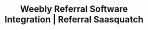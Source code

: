 ---
title: Weebly Referral Software Integration | Referral Saasquatch
integrationName: Weebly
logo: weebly-integration.png
slug: weebly
highlights: Looking for Weebly referral software integration? Referral SaaSquatch enables you to install your referral program on your Weebly website without editing code.
integrationDescription: |
    Referral SaaSquatch's Weebly integration leverages your existing Weebly website to install your referral program without editing any code.
keyFeatures:
 - Drag-and-Drop code snippet install
 - Leverage your existing Weebly website
 - No editing of website code required
 - Completely configure your referral program through the SaaSquatch Portal.
moreInfo:
 - "[Weebly Quickstart Guide](/guides/weebly)"
 - "[Drag-and-Drop Integration Configuration](/guides/integration-quickstart)"
guideLink: /guides/weebly
category: landingPage
template: intergrationLander.html
---